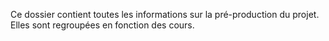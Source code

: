 Ce dossier contient toutes les informations sur la pré-production du projet. Elles sont regroupées en fonction des cours.
